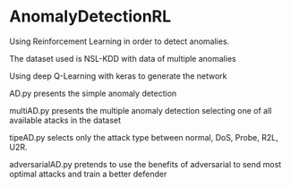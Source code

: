 # AnomalyDetectionRL

Using Reinforcement Learning in order to detect anomalies.

The dataset used is NSL-KDD with data of multiple anomalies

Using deep Q-Learning with keras to generate the network

AD.py presents the simple anomaly detection

multiAD.py presents the multiple anomaly detection selecting one of all available atacks in the dataset

tipeAD.py selects only the attack type between normal, DoS, Probe, R2L, U2R.

adversarialAD.py pretends to use the benefits of adversarial to send most optimal attacks and train a better defender
